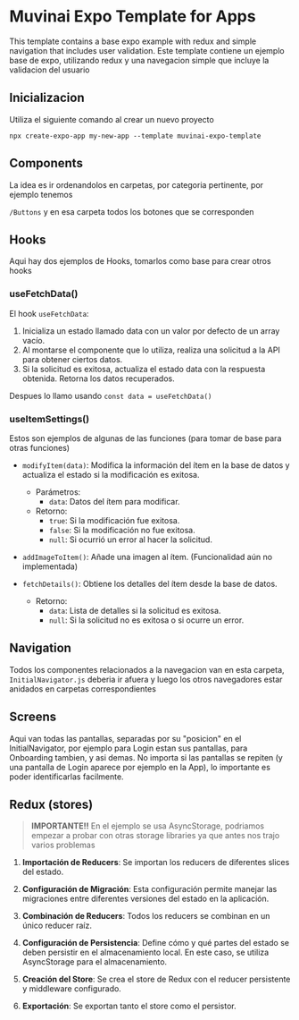 # Muvinai Expo Template for Apps

This template contains a base expo example with redux and simple navigation that includes user validation. 
Este template contiene un ejemplo base de expo, utilizando redux y una navegacion simple que incluye la validacion del usuario


## Inicializacion

Utiliza el siguiente comando al crear un nuevo proyecto

```
npx create-expo-app my-new-app --template muvinai-expo-template
```

## Components

La idea es ir ordenandolos en carpetas, por categoria pertinente, por ejemplo tenemos

`/Buttons` y en esa carpeta todos los botones que se corresponden

## Hooks

Aqui hay dos ejemplos de Hooks, tomarlos como base para crear otros hooks

### useFetchData()

El hook `useFetchData`:

1. Inicializa un estado llamado data con un valor por defecto de un array vacío.
2. Al montarse el componente que lo utiliza, realiza una solicitud a la API para obtener ciertos datos.
3. Si la solicitud es exitosa, actualiza el estado data con la respuesta obtenida.
Retorna los datos recuperados.

Despues lo llamo usando `const data = useFetchData()`

### useItemSettings()

Estos son ejemplos de algunas de las funciones (para tomar de base para otras funciones)

-  `modifyItem(data)`: Modifica la información del ítem en la base de datos y actualiza el estado si la modificación es exitosa.

    - Parámetros:
        - `data`: Datos del ítem para modificar.
    - Retorno:
        - `true`: Si la modificación fue exitosa.
        - `false`: Si la modificación no fue exitosa.
        - `null`: Si ocurrió un error al hacer la solicitud.

- `addImageToItem()`: Añade una imagen al ítem. (Funcionalidad aún no implementada)

- `fetchDetails()`: Obtiene los detalles del ítem desde la base de datos.

    - Retorno:
        - `data`: Lista de detalles si la solicitud es exitosa.
        - `null`: Si la solicitud no es exitosa o si ocurre un error.

## Navigation

Todos los componentes relacionados a la navegacion van en esta carpeta, `InitialNavigator.js` deberia ir afuera y luego los otros navegadores estar anidados en carpetas correspondientes

## Screens

Aqui van todas las pantallas, separadas por su "posicion" en el InitialNavigator, por ejemplo para Login estan sus pantallas, para Onboarding tambien, y asi demas. No importa si las pantallas se repiten (y una pantalla de Login aparece por ejemplo en la App), lo importante es poder identificarlas facilmente.

## Redux (stores)

> **IMPORTANTE!!** En el ejemplo se usa AsyncStorage, podriamos empezar a probar con otras storage libraries ya que antes nos trajo varios problemas

1. **Importación de Reducers**: Se importan los reducers de diferentes slices del estado.

2. **Configuración de Migración**: Esta configuración permite manejar las migraciones entre diferentes versiones del estado en la aplicación.

3. **Combinación de Reducers**: Todos los reducers se combinan en un único reducer raíz.

4. **Configuración de Persistencia**: Define cómo y qué partes del estado se deben persistir en el almacenamiento local. En este caso, se utiliza AsyncStorage para el almacenamiento.

5. **Creación del Store**: Se crea el store de Redux con el reducer persistente y middleware configurado.

6. **Exportación**: Se exportan tanto el store como el persistor.

